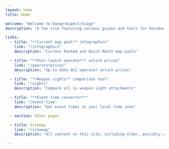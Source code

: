 ```yaml
---
layout: home
title: Home

welcome: "Welcome to DangerAspect/Siege"
description: "A fan site featuring various guides and tools for Rainbow Six: Siege."

links:
  - title: "**Current map pool** infographics"
    link: "/infographics"
    description: "Current Ranked and Quick Match map pools"

  - title: "**Post-launch operator** unlock prices"
    link: "/operatorprices"
    description: "Up-to-date DLC operator unlock prices"

  - title: "**Weapon sights** comparison tool"
    link: "/sights"
    description: "Compare all 1x weapon sight attachments"

  - title: "**Event time converter**"
    link: "/event-time"
    description: "Get event times in your local time zone"

  - section: Other pages

  - title: Sitemap
    link: "/sitemap"
    description: "All content on this site, including older, possibly outdated pages"

---
```

